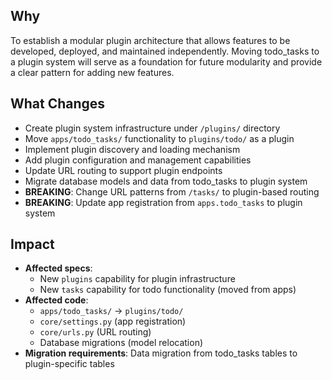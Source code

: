## Why

To establish a modular plugin architecture that allows features to be developed, deployed, and maintained independently. Moving todo_tasks to a plugin system will serve as a foundation for future modularity and provide a clear pattern for adding new features.

## What Changes

- Create plugin system infrastructure under `/plugins/` directory
- Move `apps/todo_tasks/` functionality to `plugins/todo/` as a plugin
- Implement plugin discovery and loading mechanism
- Add plugin configuration and management capabilities
- Update URL routing to support plugin endpoints
- Migrate database models and data from todo_tasks to plugin system
- **BREAKING**: Change URL patterns from `/tasks/` to plugin-based routing
- **BREAKING**: Update app registration from `apps.todo_tasks` to plugin system

## Impact

- **Affected specs**:
  - New `plugins` capability for plugin infrastructure
  - New `tasks` capability for todo functionality (moved from apps)
- **Affected code**:
  - `apps/todo_tasks/` → `plugins/todo/`
  - `core/settings.py` (app registration)
  - `core/urls.py` (URL routing)
  - Database migrations (model relocation)
- **Migration requirements**: Data migration from todo_tasks tables to plugin-specific tables